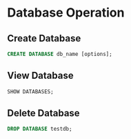 # Database Operation

## Create Database
````SQL
CREATE DATABASE db_name [options];
````

## View Database
```SQL
SHOW DATABASES;
```

## Delete Database
```SQL
DROP DATABASE testdb;
```

